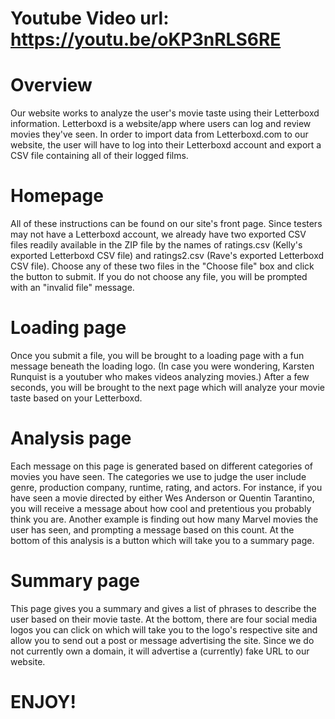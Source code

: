 # Youtube Video url: https://youtu.be/oKP3nRLS6RE

# Overview
Our website works to analyze the user's movie taste using their Letterboxd information. Letterboxd is a website/app where users can log and review movies they've seen. In order to import data from Letterboxd.com to our website, the user will have to log into their Letterboxd account and export a CSV file containing all of their logged films. 

# Homepage
All of these instructions can be found on our site's front page. Since testers may not have a Letterboxd account, we already have two exported CSV files readily available in the ZIP file by the names of ratings.csv (Kelly's exported Letterboxd CSV file) and ratings2.csv (Rave's exported Letterboxd CSV file). Choose any of these two files in the "Choose file" box and click the button to submit. If you do not choose any file, you will be prompted with an "invalid file" message. 

# Loading page
Once you submit a file, you will be brought to a loading page with a fun message beneath the loading logo. (In case you were wondering, Karsten Runquist is a youtuber who makes videos analyzing movies.) After a few seconds, you will be brought to the next page which will analyze your movie taste based on your Letterboxd. 

# Analysis page
Each message on this page is generated based on different categories of movies you have seen. The categories we use to judge the user include genre, production company, runtime, rating, and actors. For instance, if you have seen a movie directed by either Wes Anderson or Quentin Tarantino, you will receive a message about how cool and pretentious you probably think you are. Another example is finding out how many Marvel movies the user has seen, and prompting a message based on this count. At the bottom of this analysis is a button which will take you to a summary page.

# Summary page
This page gives you a summary and gives a list of phrases to describe the user based on their movie taste. At the bottom, there are four social media logos you can click on which will take you to the logo's respective site and allow you to send out a post or message advertising the site. Since we do not currently own a domain, it will advertise a (currently) fake URL to our website.

# ENJOY!